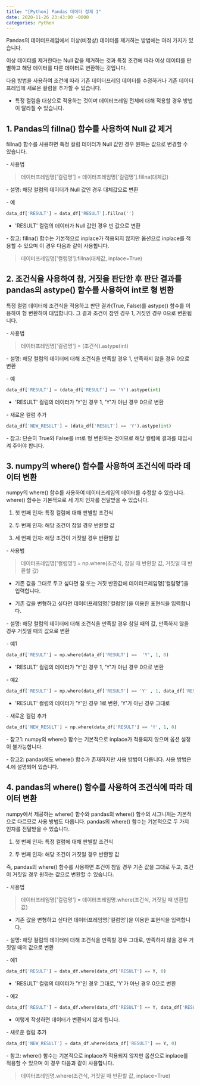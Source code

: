 ```yaml
---
title: "[Python] Pandas 데이터 정제 1"
date: 2020-11-26 23:43:00 -0000
categories: Python
---
```

Pandas의 데이터프레임에서 이상(비정상) 데이터를 제거하는 방법에는 여러 가지가 있습니다.

이상 데이터를 제거한다는 Null 값을 제거하는 것과 특정 조건에 따라 이상 데이터를 판별하고 해당 데이터를 다른 데이터로 변환하는 것입니다.

다음 방법을 사용하여 조건에 따라 기존 데이터프레임 데이터를 수정하거나 기존 데이터프레임에 새로운 컬럼을 추가할 수 있습니다.

* 특정 컬럼을 대상으로 적용하는 것이며 데이터프레임 전체에 대해 적용할 경우 방법이 달라질 수 있습니다.

## 1. Pandas의 fillna() 함수를 사용하여 Null 값 제거

fillna() 함수를 사용하면 특정 컬럼 데이터가 Null 값인 경우 원하는 값으로 변경할 수 있습니다.

&#45; 사용법
> 데이터프레임명['컬럼명'] = 데이터프레임명['컬럼명'].fillna(대체값)

&#45; 설명: 해당 컬럼의 데이터가 Null 값인 경우 대체값으로 변환

&#45; 예
```python
data_df['RESULT'] = data_df['RESULT'].fillna('')
```
* 'RESULT' 컬럼의 데이터가 Null 값인 경우 빈 값으로 변환
  
&#45; 참고: fillna() 함수는 기본적으로 inplace가 적용되지 않지만 옵션으로 inplace를 적용할 수 있으며 이 경우 다음과 같이 사용합니다.
> 데이터프레임명['컬럼명'].fillna(대체값, inplace=True)

## 2. 조건식을 사용하여 참, 거짓을 판단한 후 판단 결과를 pandas의 astype() 함수를 사용하여 int로 형 변환

특정 컬럼 데이터에 조건식을 적용하고 판단 결과(True, False)를 astype() 함수를 이용하여 형 변환하여 대입합니다. 그 결과 조건이 참인 경우 1, 거짓인 경우 0으로 변환됩니다.

&#45; 사용법
> 데이터프레임명['컬럼명'] = (조건식).astype(int)

&#45; 설명: 해당 컬럼의 데이터에 대해 조건식을 만족할 경우 1, 만족하지 않을 경우 0으로 변환

&#45; 예
```python
data_df['RESULT'] = (data_df['RESULT'] == 'Y').astype(int)
```
* 'RESULT' 컬럼의 데이터가 'Y'인 경우 1, 'Y'가 아닌 경우 0으로 변환
  
&#45; 새로운 컬럼 추가
```python
data_df['NEW_RESULT'] = (data_df['RESULT'] == 'Y').astype(int)
```

&#45; 참고: 단순히 True와 False를 int로 형 변환하는 것이므로 해당 컬럼에 결과를 대입시켜 주어야 합니다.

## 3. numpy의 where() 함수를 사용하여 조건식에 따라 데이터 변환

numpy의 where() 함수를 사용하여 데이터프레임의 데이터를 수정할 수 있습니다. where() 함수는 기본적으로 세 가지 인자를 전달받을 수 있습니다.

1) 첫 번째 인자: 특정 컬럼에 대해 판별할 조건식

2) 두 번째 인자: 해당 조건이 참일 경우 반환할 값

3) 세 번째 인자: 해당 조건이 거짓일 경우 반환할 값

&#45; 사용법
> 데이터프레임명['컬럼명'] = np.where(조건식, 참일 때 반환할 값, 거짓일 때 반환할 값)

  * 기존 값을 그대로 두고 싶다면 참 또는 거짓 반환값에 데이터프레임명['컬럼명']을 입력합니다.
  
  * 기존 값을 변형하고 싶다면 데이터프레임명['컬럼명']을 이용한 표현식을 입력합니다.
  
&#45; 설명: 해당 컬럼의 데이터에 대해 조건식을 만족할 경우 참일 때의 값, 만족하지 않을 경우 거짓일 때의 값으로 변환

&#45; 예1
```python
data_df['RESULT'] = np.where(data_df['RESULT'] ==  'Y', 1, 0)
```
  * 'RESULT' 컬럼의 데이터가 'Y'인 경우 1, 'Y'가 아닌 경우 0으로 변환
  
&#45; 예2
```python
data_df['RESULT'] = np.where(data_df['RESULT'] == 'Y' , 1, data_df['RESULT'])
```
  * 'RESULT' 컬럼의 데이터가 'Y'인 경우 1로 변환, 'Y'가 아닌 경우 그대로
  
&#45; 새로운 컬럼 추가
```python
data_df['NEW_RESULT'] = np.where(data_df['RESULT'] == 'Y', 1, 0)
```

&#45; 참고1: numpy의 where() 함수는 기본적으로 inplace가 적용되지 않으며 옵션 설정이 불가능합니다.

&#45; 참고2: pandas에도 where() 함수가 존재하지만 사용 방법이 다릅니다. 사용 방법은 4.에 설명되어 있습니다.

## 4. pandas의 where() 함수를 사용하여 조건식에 따라 데이터 변환

numpy에서 제공하는 where() 함수와 pandas의 where() 함수의 시그니처는 기본적으로 다르므로 사용 방법도 다릅니다. pandas의 where() 함수는 기본적으로 두 가지 인자를 전달받을 수 있습니다.

1) 첫 번째 인자: 특정 컬럼에 대해 판별할 조건식

2) 두 번째 인자: 해당 조건이 거짓일 경우 반환할 값

즉, pandas의 where() 함수를 사용하면 조건이 참일 경우 기존 값을 그대로 두고, 조건이 거짓일 경우 원하는 값으로 변환할 수 있습니다.

&#45; 사용법
> 데이터프레임명['컬럼명'] = 데이터프레임명.where(조건식, 거짓일 때 반환할 값)

* 기존 값을 변형하고 싶다면 데이터프레임명['컬럼명']을 이용한 표현식을 입력합니다.
  
&#45; 설명: 해당 컬럼의 데이터에 대해 조건식을 만족할 경우 그대로, 만족하지 않을 경우 거짓일 때의 값으로 변환

&#45; 예1
```python
data_df['RESULT'] = data_df.where(data_df['RESULT'] == Y, 0)
```
* 'RESULT' 컬럼의 데이터가 'Y'인 경우 그대로, 'Y'가 아닌 경우 0으로 변환
  
&#45; 예2
```python
data_df['RESULT'] = data_df.where(data_df['RESULT'] == Y, data_df['RESULT'])
```
* 이렇게 작성하면 데이터가 변환되지 않게 됩니다.
  
&#45; 새로운 컬럼 추가
```python
data_df['NEW_RESULT'] = data_df.where(data_df['RESULT'] == Y, 0)
```

&#45; 참고: where() 함수는 기본적으로 inplace가 적용되지 않지만 옵션으로 inplace를 적용할 수 있으며 이 경우 다음과 같이 사용합니다.
> 데이터프레임명.where(조건식, 거짓일 때 반환할 값, inplace=True)
